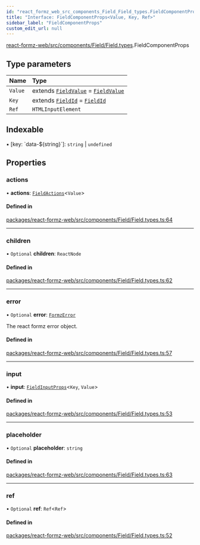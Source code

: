 ```yaml
---
id: "react_formz_web_src_components_Field_Field_types.FieldComponentProps"
title: "Interface: FieldComponentProps<Value, Key, Ref>"
sidebar_label: "FieldComponentProps"
custom_edit_url: null
---
```


[react-formz-web/src/components/Field/Field.types](../modules/react_formz_web_src_components_Field_Field_types.md).FieldComponentProps

## Type parameters

| Name | Type |
| :------ | :------ |
| `Value` | extends [`FieldValue`](../modules/react_formz_src_types_field.md#fieldvalue) = [`FieldValue`](../modules/react_formz_src_types_field.md#fieldvalue) |
| `Key` | extends [`FieldId`](../modules/react_formz_src_types_field.md#fieldid) = [`FieldId`](../modules/react_formz_src_types_field.md#fieldid) |
| `Ref` | `HTMLInputElement` |

## Indexable

▪ [key: \`data-${string}\`]: `string` \| `undefined`

## Properties

### actions

• **actions**: [`FieldActions`](react_formz_src_hooks_fields_useFieldActions.FieldActions.md)<`Value`\>

#### Defined in

[packages/react-formz-web/src/components/Field/Field.types.ts:64](https://github.com/ZerryStack/react-formz/blob/main/packages/react-formz-web/src/components/Field/Field.types.ts#L64)

___

### children

• `Optional` **children**: `ReactNode`

#### Defined in

[packages/react-formz-web/src/components/Field/Field.types.ts:62](https://github.com/ZerryStack/react-formz/blob/main/packages/react-formz-web/src/components/Field/Field.types.ts#L62)

___

### error

• `Optional` **error**: [`FormzError`](../modules/react_formz_src_types_form.md#formzerror)

The react formz error object.

#### Defined in

[packages/react-formz-web/src/components/Field/Field.types.ts:57](https://github.com/ZerryStack/react-formz/blob/main/packages/react-formz-web/src/components/Field/Field.types.ts#L57)

___

### input

• **input**: [`FieldInputProps`](react_formz_web_src_components_Field_Field_types.FieldInputProps.md)<`Key`, `Value`\>

#### Defined in

[packages/react-formz-web/src/components/Field/Field.types.ts:53](https://github.com/ZerryStack/react-formz/blob/main/packages/react-formz-web/src/components/Field/Field.types.ts#L53)

___

### placeholder

• `Optional` **placeholder**: `string`

#### Defined in

[packages/react-formz-web/src/components/Field/Field.types.ts:63](https://github.com/ZerryStack/react-formz/blob/main/packages/react-formz-web/src/components/Field/Field.types.ts#L63)

___

### ref

• `Optional` **ref**: `Ref`<`Ref`\>

#### Defined in

[packages/react-formz-web/src/components/Field/Field.types.ts:52](https://github.com/ZerryStack/react-formz/blob/main/packages/react-formz-web/src/components/Field/Field.types.ts#L52)
